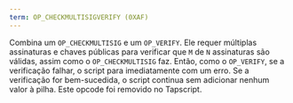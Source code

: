 ```yaml
---
term: OP_CHECKMULTISIGVERIFY (0XAF)
---
```


Combina um `OP_CHECKMULTISIG` e um `OP_VERIFY`. Ele requer múltiplas assinaturas e chaves públicas para verificar que `M` de `N` assinaturas são válidas, assim como o `OP_CHECKMULTISIG` faz. Então, como o `OP_VERIFY`, se a verificação falhar, o script para imediatamente com um erro. Se a verificação for bem-sucedida, o script continua sem adicionar nenhum valor à pilha. Este opcode foi removido no Tapscript.